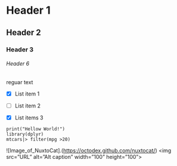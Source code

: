 # Header 1
## Header 2
### Header 3
###### Header 6
reguar text
- [x] List item 1
- [ ] List item 2
- [x] List items 3


```
print("Hellow World!")
library(dplyr)
mtcars|> filter(mpg >20)
```

![Image_of_NuxtoCat].(https://octodex.github.com/nuxtocat/)
<img src=”URL” alt=”Alt caption” width=”100” height=”100”>
